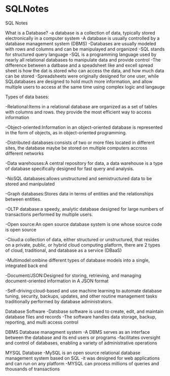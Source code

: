 # SQLNotes
SQL Notes

What is a Database?
-a database is a collection of data, typically stored electronically in a computer system
-A database is usually controlled by a database management system (DBMS)
-Databases are usually modeled with rows and columns and can be manipulayed and organized
-SQL stands for structured query language
-SQL is a programming language used by nearly all relational databases to manipulate data and provide control
-The difference between a datbase and a speadsheet like and excell spread sheet is how the dat is stored
who can access the data, and how much data can be stored
-Spreadsheets were originally designed for one user, while SQLdatabases are designed to hold much more information,
and allow multiple users to access at the same time using complex logic and langauge

Types of data bases:

-Relational:Items in a relational database are organized as a set of tables with columns and rows. they provide the most efficient way to access information

-Object-oriented:Information in an object-oriented database is represented in the form of objects, as in object-oriented programming.

-Distributed databases:consists of two or more files located in different sites, the database maybe be stored on multiple computers accross different networks

-Data warehouses:A central repository for data, a data warehouse is a type of database specifically designed for fast query and analysis.

-NoSQL databases:allows unstructured and semistructured data to be stored and manipulated 

-Graph databases:Stores data in terms of entities and the relationships between entities.

-OLTP database:a speedy, analytic database designed for large numbers of transactions performed by multiple users.

-Open source:An open source database system is one whose source code is open source

-Cloud:a collection of data, either structured or unstructured, that resides on a private, public, or hybrid cloud computing platform, there are 2 types of cloud, traditional, and database as a service (DBaaS)

-Multimodel:ombine different types of database models into a single, integrated back end

-Document/JSON:Designed for storing, retrieving, and managing document-oriented information in A JSON format

-Self-driving:cloud-based and use machine learning to automate database tuning, security, backups, updates, and other routine management tasks traditionally performed by database administrators.


Database Software
-Datsbase software is used to create, edit, and maintain database files and records
-The software handles data storage, backup, reporting, and multi access control

DBMS Database managment system
-A DBMS serves as an interface between the database and its end users or programs
-facilitates oversight and control of databases, enabling a variety of administrative operations

MYSQL Database
-MySQL is an open source relational database management system based on SQL
-it was designed for web applications and can run on any platform
-MYSQL can process millions of queries and thousands of transactions

